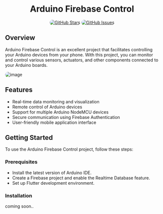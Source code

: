 <div align="center">

# Arduino Firebase Control


[![GitHub Stars](https://img.shields.io/github/stars/your-username/your-repo.svg)](https://github.com/your-username/your-repo/stargazers)
[![GitHub Issues](https://img.shields.io/github/issues/your-username/your-repo.svg)](https://github.com/your-username/your-repo/issues)

</div>

## Overview

Arduino Firebase Control is an excellent project that facilitates controlling your Arduino devices from your phone. With this project, you can monitor and control various sensors, actuators, and other components connected to your Arduino boards.

![image](https://github.com/mcskny/Flutter-Firebase-Arduino/assets/132782511/db713bcc-75e3-43ad-9b4a-baaad2449e17)

## Features

- Real-time data monitoring and visualization
- Remote control of Arduino devices
- Support for multiple Arduino NodeMCU devices
- Secure communication using Firebase Authentication
- User-friendly mobile application interface

## Getting Started

To use the Arduino Firebase Control project, follow these steps:

### Prerequisites

- Install the latest version of Arduino IDE.
- Create a Firebase project and enable the Realtime Database feature.
- Set up Flutter development environment.

### Installation

coming soon..
<style>
  img {
    border-radius: 10px;
  }
</style>
